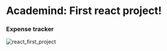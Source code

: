 # Academind: First react project!

### Expense tracker

![react_first_project](https://user-images.githubusercontent.com/89336239/188713892-711326c9-e276-4483-acd5-07b6e7254211.jpg)
